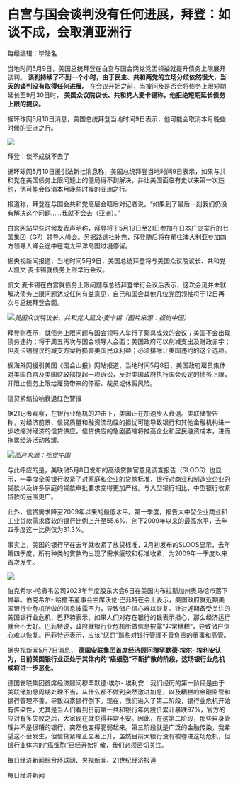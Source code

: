 # 白宫与国会谈判没有任何进展，拜登：如谈不成，会取消亚洲行

每经编辑：毕陆名

当地时间5月9日，美国总统拜登在白宫与国会两党党团领袖就提升债务上限展开谈判。
**谈判持续了不到一个小时，由于民主、共和两党的立场分歧依然很大，当天的谈判没有取得任何进展。**
在会议开始之前，当被问及是否会将债务上限短期延长至9月30日时， **美国众议院议长、共和党人麦卡锡称，他拒绝短期延长债务上限的提议。**

据环球网5月10日消息，美国总统拜登当地时间9日表示，他可能会取消本月晚些时候的亚洲之行。

![](https://inews.gtimg.com/om_bt/OT-7hMh8L3T3Fu5KUWTYB6AOVbPRA6ev_u07xzXC3traMAA/1000)

拜登：谈不成就不去了

据环球网5月10日援引法新社消息称，美国总统拜登当地时间9日表示，如果与共和党在美国债务上限问题上的僵局得不到解决，并让美国面临有史以来第一次违约，他可能会取消本月晚些时候的亚洲之行。

报道称，拜登在与国会共和党高层会晤后对记者说，“如果到了最后一刻我们仍没有解决这个问题……我就不会去（亚洲）。”

白宫网站早些时候发表声明称，拜登将于5月19日至21日参加在日本广岛举行的七国集团（G7）领导人峰会。另据路透社补充，拜登随后将在前往澳大利亚参加四方领导人峰会途中在南太平洋岛国过境停留。

据央视新闻报道，当地时间5月9日，美国总统拜登将与美国众议院议长、共和党人凯文·麦卡锡就债务上限举行会议。

凯文·麦卡锡在白宫就债务上限问题与总统拜登举行会议后表示，这次会见并未就解决债务上限问题达成任何有益意见，自己和国会其他几位党团领袖将于12日再次与总统拜登会面。

![](https://inews.gtimg.com/om_bt/Oh782Zob6SQDrVgwF489vC_u543P8mMaiI7d007Ro7IHIAA/1000)_美国众议院议长、共和党人凯文·麦卡锡（图片来源：视觉中国）_

拜登则表示，就债务上限问题与国会领导人举行了颇具成效的会议；美国不会出现债务违约；将于周五再次与国会领导人会面；美国政府可以削减支出及财政赤字；但麦卡锡提议的减支方案将损害美国民众利益；必须排除让美国违约的这个选项。

据海外网援引美国《国会山报》网站报道，当地时间5月8日，美国政府雇员集体对美国白宫及美国财政部提起一项诉讼，反对美国政府执行国会设定的债务上限，并阻止债务上限给雇员带来的停薪、裁员或休假风险。

信贷紧缩拉响衰退红色警报

据21记者观察，在银行业危机的冲击下，美国正在加速步入衰退。美联储警告称，对经济前景、信贷质量和融资流动性的担忧可能导致银行和其他金融机构进一步收缩对经济的信贷供应，信贷供应的急剧萎缩将推高企业和居民融资成本，进而拖累经济活动放缓。

![](https://inews.gtimg.com/om_bt/OSjz4ImIBNRF54mx0KjLWhY3NGmtQYEkfWLvVKvea4vMgAA/1000)_图片来源：视觉中国_

与此呼应的是，美联储5月8日发布的高级贷款官意见调查报告（SLOOS）也显示，一季度全美银行收紧了对家庭和企业的贷款标准，银行对商业和制造业企业的贷款以及许多家庭的贷款审批要求变得更加严格。与大型银行相比，中型银行收紧贷款的范围更广。

此外，信贷需求降至2009年以来的最低水平。第一季度，报告大中型企业商业和工业贷款需求疲软的银行比例上升至55.6%，创下2009年以来的最高水平，去年四季度这一比例仅为31.3%。

事实上，美国的银行早在去年就收紧了放贷标准，2月初发布的SLOOS显示，去年第四季度，所有种类的贷款均出现了需求疲软和标准收紧，为2009年一季度以来首次发生。

![](https://inews.gtimg.com/om_bt/OGcFmqmc8Vq3crydcfx5-EgCyTlEKHbcxBXbDAgD4dkL4AA/1000)

伯克希尔-哈撒韦公司2023年年度股东大会6日在美国内布拉斯加州奥马哈市落下帷幕。伯克希尔-
哈撒韦董事会主席沃伦·巴菲特在会上表示，美国政府就近期美国银行业危机所做的信息披露不力，导致储户信心难以恢复。针对近期备受关注的美国银行业危机，巴菲特表示，如果人们对存在银行的钱表示担心，那么经济运行就会不太好。巴菲特说，政府就银行业危机所做信息披露“非常糟糕”，导致储户信心难以恢复。巴菲特还表示，应该“惩罚”那些对银行管理不善负责的董事和高管。

据央视新闻5月7日消息， **德国安联集团首席经济顾问穆罕默德·埃尔-
埃利安认为，目前美国银行业正处于其体内的“癌细胞”不断扩散的阶段，这场银行业危机或将进一步恶化。**

德国安联集团首席经济顾问穆罕默德·埃尔-
埃利安：我们经历的第一阶段是由于美联储加息周期处理不当，从什么都不做到突然激进加息，以及糟糕的金融监管和银行管理不善，导致四家银行倒下。现在，我们进入了第二阶段，银行业危机开始有传染性，尤其是当人们看到日前第一共和银行年内股价累计暴跌97%，官方的应对有多失败之后，大家现在就变得非常不安。因此，在这第二阶段，那些自身管理并不是很糟的银行，突然也变得脆弱起来。第三阶段就是广泛的金融传染，我希望这不会发生，但信贷紧缩正显著上升。虽然目前大银行没有被卷进这场危机，但银行业体内的“癌细胞”已经开始扩散，我们必须密切关注。

每日经济新闻综合环球网、央视新闻、21世纪经济报道

每日经济新闻

